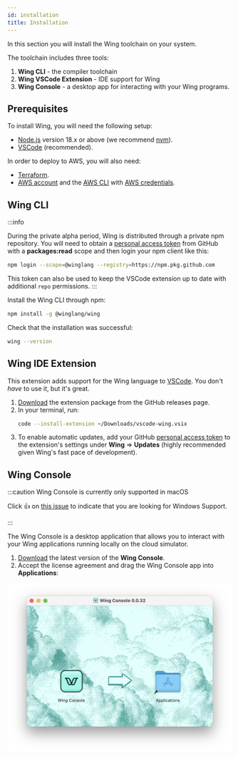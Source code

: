 ```yaml
---
id: installation
title: Installation
---
```


In this section you will install the Wing toolchain on your system.

The toolchain includes three tools:

1. **Wing CLI** - the compiler toolchain
2. **Wing VSCode Extension** - IDE support for Wing
3. **Wing Console** - a desktop app for interacting with your Wing programs.

## Prerequisites

To install Wing, you will need the following setup:

* [Node.js](https://nodejs.org/en/) version 18.x or above (we recommend [nvm](https://github.com/nvm-sh/nvm)).
* [VSCode] (recommended).

In order to deploy to AWS, you will also need:

* [Terraform](https://terraform.io/downloads).
* [AWS account] and the [AWS CLI] with [AWS credentials].

## Wing CLI

:::info

During the private alpha period, Wing is distributed through a private npm
repository. You will need to obtain a [personal access token] from GitHub with a
**packages:read** scope and then login your npm client like this:

```sh
npm login --scope=@winglang --registry=https://npm.pkg.github.com
```

This token can also be used to keep the VSCode extension up to date with additional `repo` permissions.
:::

Install the Wing CLI through npm:

```sh
npm install -g @winglang/wing
```

Check that the installation was successful:

```sh
wing --version
```

## Wing IDE Extension

This extension adds support for the Wing language to [VSCode]. You don't *have*
to use it, but it's great.

1. [Download](https://github.com/winglang/wing/releases/latest/download/vscode-wing.vsix) the extension package from the GitHub releases page.
2. In your terminal, run:
    ```sh 
    code --install-extension ~/Downloads/vscode-wing.vsix
    ```
3. To enable automatic updates, add your GitHub [personal access token] to the
   extension's settings under **Wing** => **Updates** (highly recommended given
   Wing's fast pace of development).

## Wing Console

:::caution Wing Console is currently only supported in macOS

Click :thumbsup: on [this issue](https://github.com/winglang/wing/issues/630)
to indicate that you are looking for Windows Support. 

:::


The Wing Console is a desktop application that allows you to interact with your
Wing applications running locally on the cloud simulator.

1. [Download](https://wing-console.s3.amazonaws.com/wing-console.dmg)  the latest version of the **Wing Console**.
2. Accept the license agreement and drag the Wing Console app into **Applications**:

![](./console-install.png)


[AWS account]: portal.aws.amazon.com/billing/signup
[AWS CLI]: https://docs.aws.amazon.com/cli/latest/userguide/install-cliv2.html
[AWS credentials]: https://docs.aws.amazon.com/cli/latest/userguide/cli-configure-files.html
[personal access token]: https://github.com/settings/tokens/new?description=Winglang%20Beta&scopes=repo,read:packages
[VSCode]: https://code.visualstudio.com/
